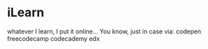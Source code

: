 # iLearn
whatever I learn, I put it online... You know, just in case
via:
codepen
freecodecamp
codecademy
edx

